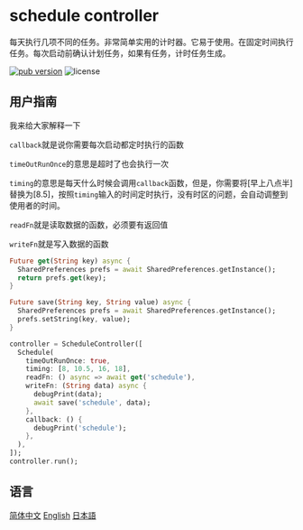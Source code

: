 # schedule controller

每天执行几项不同的任务。非常简单实用的计时器。它易于使用。在固定时间执行任务。每次启动前确认计划任务，如果有任务，计时任务生成。

<p align="left">
  <a href="https://pub.dartlang.org/packages/schedule_controller"><img alt="pub version" src="https://img.shields.io/pub/v/schedule_controller.svg"></a>
  <img alt="license" src="https://img.shields.io/github/license/TenkaiRuri/schedule_controller.svg">
</p>

## 用户指南
我来给大家解释一下

`callback`就是说你需要每次启动都定时执行的函数

`timeOutRunOnce`的意思是超时了也会执行一次

`timing`的意思是每天什么时候会调用`callback`函数，但是，你需要将[早上八点半]替换为[8.5]，按照`timing`输入的时间定时执行，没有时区的问题，会自动调整到使用者的时间。

`readFn`就是读取数据的函数，必须要有返回值

`writeFn`就是写入数据的函数

```dart
Future get(String key) async {
  SharedPreferences prefs = await SharedPreferences.getInstance();
  return prefs.get(key);
}

Future save(String key, String value) async {
  SharedPreferences prefs = await SharedPreferences.getInstance();
  prefs.setString(key, value);
}

controller = ScheduleController([
  Schedule(
    timeOutRunOnce: true,
    timing: [8, 10.5, 16, 18],
    readFn: () async => await get('schedule'),
    writeFn: (String data) async {
      debugPrint(data);
      await save('schedule', data);
    },
    callback: () {
      debugPrint('schedule');
    },
  ),
]);
controller.run();
```

## 语言
[简体中文](https://github.com/TenkaiRuri/schedule_controller/blob/master/doc/chinese.md#schedule-controller) [English](https://github.com/TenkaiRuri/schedule_controller#schedule_controller) [日本語](https://github.com/TenkaiRuri/schedule_controller/blob/master/doc/japanese.md#%E3%82%B9%E3%82%B1%E3%82%B8%E3%83%A5%E3%83%BC%E3%83%AB%E3%82%B3%E3%83%B3%E3%83%88%E3%83%AD%E3%83%BC%E3%83%A9)